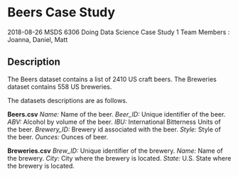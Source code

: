 # Beers Case Study
  
  2018-08-26 MSDS 6306 
  Doing Data Science
  Case Study 1
  Team Members : Joanna, Daniel, Matt

## Description

The Beers dataset contains a list of 2410 US craft beers.
The Breweries dataset contains 558 US breweries. 

The datasets descriptions are as follows.

**Beers.csv**
*Name:* Name of the beer.
*Beer_ID:* Unique identifier of the beer.
*ABV:* Alcohol by volume of the beer.
*IBU:* International Bitterness Units of the beer.
*Brewery_ID:* Brewery id associated with the beer.
*Style:* Style of the beer.
*Ounces:* Ounces of beer.

**Breweries.csv**
*Brew_ID:* Unique identifier of the brewery.
*Name:* Name of the brewery.
*City:* City where the brewery is located.
*State:* U.S. State where the brewery is located.
